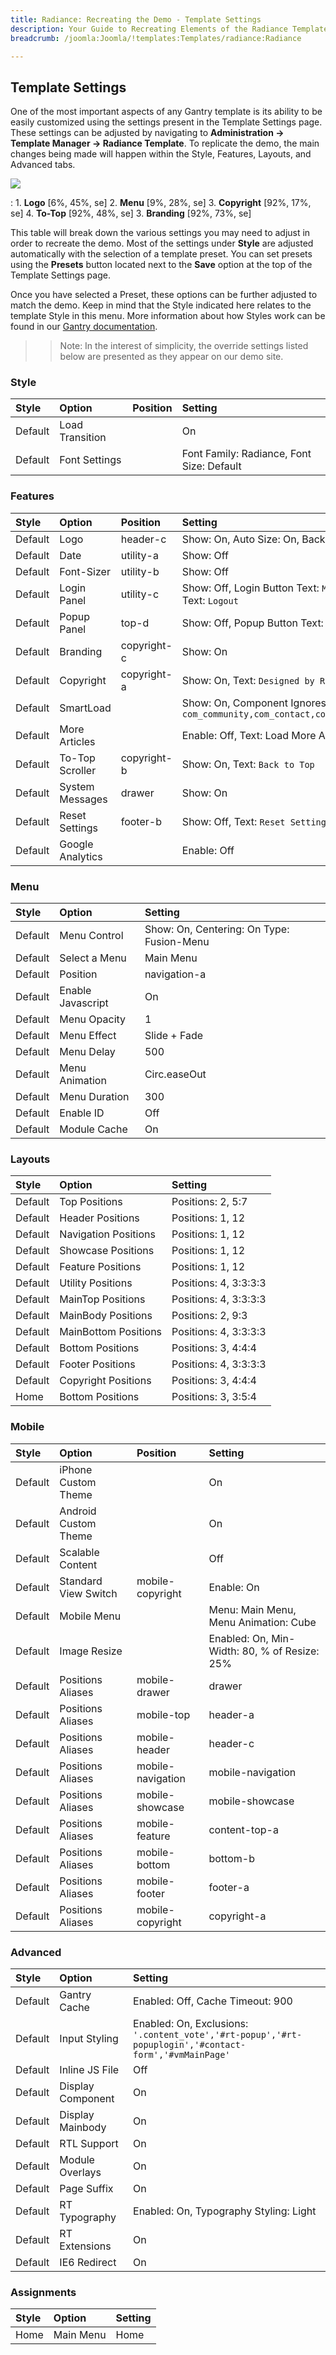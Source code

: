 ```yaml
---
title: Radiance: Recreating the Demo - Template Settings
description: Your Guide to Recreating Elements of the Radiance Template for Joomla
breadcrumb: /joomla:Joomla/!templates:Templates/radiance:Radiance

---
```


Template Settings
-----
One of the most important aspects of any Gantry template is its ability to be easily customized using the settings present in the Template Settings page. These settings can be adjusted by navigating to **Administration -> Template Manager -> Radiance Template**. To replicate the demo, the main changes being made will happen within the Style, Features, Layouts, and Advanced tabs. 

![][Radiance2]

:   1. **Logo** [6%, 45%, se]
    2. **Menu** [9%, 28%, se]
    3. **Copyright** [92%, 17%, se]
    4. **To-Top** [92%, 48%, se]
    3. **Branding** [92%, 73%, se]

This table will break down the various settings you may need to adjust in order to recreate the demo. Most of the settings under **Style** are adjusted automatically with the selection of a template preset. You can set presets using the **Presets** button located next to the **Save** option at the top of the Template Settings page.

Once you have selected a Preset, these options can be further adjusted to match the demo. Keep in mind that the Style indicated here relates to the template Style in this menu. More information about how Styles work can be found in our [Gantry documentation][Style].

>> Note: In the interest of simplicity, the override settings listed below are presented as they appear on our demo site.

### Style

| Style   | Option          | Position | Setting                                    |  
| :------ | :-------------- | :------- | :----------------------------------------- |  
| Default | Load Transition |          | On                                         |   
| Default | Font Settings   |          | Font Family: Radiance, Font Size: Default  |  

### Features

| Style   | Option           | Position     | Setting                                                                                 |  
| :------ | :--------------- | :----------- | :-------------------------------------------------------------------------------------- |  
| Default | Logo             | header-c     | Show: On, Auto Size: On, Background: Dark                                               |  
| Default | Date             | utility-a    | Show: Off                                                                               |  
| Default | Font-Sizer       | utility-b    | Show: Off                                                                               |  
| Default | Login Panel      | utility-c    | Show: Off, Login Button Text: `Member Login`, Logout Button Text: `Logout`              |  
| Default | Popup Panel      | top-d        | Show: Off, Popup Button Text: `Popup Module`                                            |  
| Default | Branding         | copyright-c  | Show: On                                                                                |  
| Default | Copyright        | copyright-a  | Show: On, Text: `Designed by RocketTheme`                                               |  
| Default | SmartLoad        |              | Show: On, Component Ignores: `com_community,com_contact,com_k2,com_tienda,com_weblinks` |  
| Default | More Articles    |              | Enable: Off, Text: Load More Articles, Hide Pagination: On                              |  
| Default | To-Top Scroller  | copyright-b  | Show: On, Text: `Back to Top`                                                           |  
| Default | System Messages  | drawer       | Show: On                                                                                |  
| Default | Reset Settings   | footer-b     | Show: Off, Text: `Reset Settings`                                                       |  
| Default | Google Analytics |              | Enable: Off                                                                             |   

### Menu

| Style   | Option                  | Setting                                    |  
| :------ | :---------------------- | :----------------------------------------- |  
| Default | Menu Control            | Show: On, Centering: On Type: Fusion-Menu  |  
| Default | Select a Menu           | Main Menu                                  |  
| Default | Position                | navigation-a                               |
| Default | Enable Javascript       | On                                         |  
| Default | Menu Opacity            | 1                                          |  
| Default | Menu Effect             | Slide + Fade                               |  
| Default | Menu Delay              | 500                                        |  
| Default | Menu Animation          | Circ.easeOut                               |  
| Default | Menu Duration           | 300                                        |  
| Default | Enable ID               | Off                                        |  
| Default | Module Cache            | On                                         |  

### Layouts

| Style   | Option               | Setting               |  
| :------ | :------------------- | :-------------------- |  
| Default | Top Positions        | Positions: 2, 5:7     |  
| Default | Header Positions     | Positions: 1, 12      |  
| Default | Navigation Positions | Positions: 1, 12      |  
| Default | Showcase Positions   | Positions: 1, 12      |  
| Default | Feature Positions    | Positions: 1, 12      |  
| Default | Utility Positions    | Positions: 4, 3:3:3:3 |  
| Default | MainTop Positions    | Positions: 4, 3:3:3:3 |  
| Default | MainBody Positions   | Positions: 2, 9:3     |  
| Default | MainBottom Positions | Positions: 4, 3:3:3:3 |  
| Default | Bottom Positions     | Positions: 3, 4:4:4   |  
| Default | Footer Positions     | Positions: 4, 3:3:3:3 |  
| Default | Copyright Positions  | Positions: 3, 4:4:4   |  
| Home    | Bottom Positions     | Positions: 3, 3:5:4   |  

### Mobile

| Style   | Option               | Position          | Setting                                      |  
| :------ | :------------------- | :---------------- | :------------------------------------------- |  
| Default | iPhone Custom Theme  |                   | On                                           |  
| Default | Android Custom Theme |                   | On                                           |  
| Default | Scalable Content     |                   | Off                                          |  
| Default | Standard View Switch | mobile-copyright  | Enable: On                                   |  
| Default | Mobile Menu          |                   | Menu: Main Menu, Menu Animation: Cube        |  
| Default | Image Resize         |                   | Enabled: On, Min-Width: 80, % of Resize: 25% |  
| Default | Positions Aliases    | mobile-drawer     | drawer                                       |  
| Default | Positions Aliases    | mobile-top        | header-a                                     |  
| Default | Positions Aliases    | mobile-header     | header-c                                     |  
| Default | Positions Aliases    | mobile-navigation | mobile-navigation                            |  
| Default | Positions Aliases    | mobile-showcase   | mobile-showcase                              |  
| Default | Positions Aliases    | mobile-feature    | content-top-a                                |  
| Default | Positions Aliases    | mobile-bottom     | bottom-b                                     |  
| Default | Positions Aliases    | mobile-footer     | footer-a                                     |  
| Default | Positions Aliases    | mobile-copyright  | copyright-a                                  |   

### Advanced

| Style   | Option            | Setting                                                                                               |  
| :------ | :---------------- | :---------------------------------------------------------------------------------------------------- |  
| Default | Gantry Cache      | Enabled: Off, Cache Timeout: 900                                                                      |  
| Default | Input Styling     | Enabled: On, Exclusions: `'.content_vote','#rt-popup','#rt-popuplogin','#contact-form','#vmMainPage'` |  
| Default | Inline JS File    | Off                                                                                                   |  
| Default | Display Component | On                                                                                                    |  
| Default | Display Mainbody  | On                                                                                                    |  
| Default | RTL Support       | On                                                                                                    |  
| Default | Module Overlays   | On                                                                                                    |  
| Default | Page Suffix       | On                                                                                                    |  
| Default | RT Typography     | Enabled: On, Typography Styling: Light                                                                |  
| Default | RT Extensions     | On                                                                                                    |  
| Default | IE6 Redirect      | On                                                                                                    |  

### Assignments

| Style | Option    | Setting |  
| :---- | :-------- | :------ |  
| Home  | Main Menu | Home    |  

[demo25]: assets/radiance.jpg
[menu]: ../../start/menu.md
[Style]: http://docs.gantry.org/gantry4/configure
[Radiance2]: assets/Radiance2.jpeg